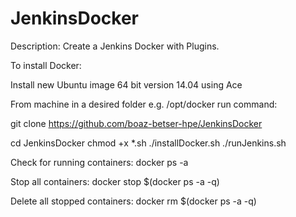 # JenkinsDocker
Description:
Create a Jenkins Docker with Plugins.

To install Docker:

Install new Ubuntu image 64 bit version 14.04 using Ace

From machine in a desired folder e.g. /opt/docker run command:

git clone https://github.com/boaz-betser-hpe/JenkinsDocker

cd JenkinsDocker
chmod +x *.sh
./installDocker.sh
./runJenkins.sh

Check for running containers:
docker ps -a

Stop all containers:
docker stop $(docker ps -a -q)

Delete all stopped containers:
docker rm $(docker ps -a -q)
